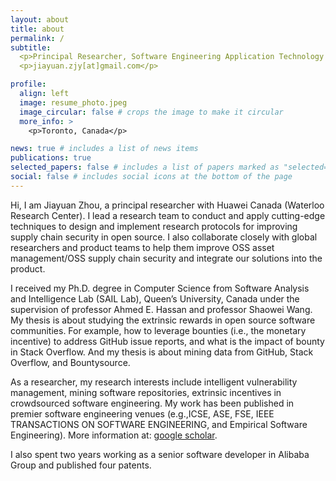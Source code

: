 ```yaml
---
layout: about
title: about
permalink: /
subtitle: 
  <p>Principal Researcher, Software Engineering Application Technology Lab, Huawei Canada</p>
  <p>jiayuan.zjy[at]gmail.com</p>

profile:
  align: left
  image: resume_photo.jpeg
  image_circular: false # crops the image to make it circular
  more_info: >
    <p>Toronto, Canada</p>

news: true # includes a list of news items
publications: true
selected_papers: false # includes a list of papers marked as "selected={true}"
social: false # includes social icons at the bottom of the page
---
```


Hi, I am Jiayuan Zhou, a principal researcher with Huawei Canada (Waterloo Research Center). I lead a research team to conduct and apply cutting-edge techniques to design and implement research protocols for improving supply chain security in open source. I also collaborate closely with global researchers and product teams to help them improve OSS asset management/OSS supply chain security and integrate our solutions into the product.


I received my Ph.D. degree in Computer Science from Software Analysis and Intelligence Lab (SAIL Lab), Queen’s University, Canada under the supervision of professor Ahmed E. Hassan and professor Shaowei Wang. My thesis is about studying the extrinsic rewards in open source software communities. For example, how to leverage bounties (i.e., the monetary incentive) to address GitHub issue reports, and what is the impact of bounty in Stack Overflow. And my thesis is about mining data from GitHub, Stack Overflow, and Bountysource.

As a researcher, my research interests include intelligent vulnerability management, mining software repositories, extrinsic incentives in crowdsourced software engineering. 
My work has been published in premier software engineering venues (e.g.,ICSE, ASE, FSE, IEEE TRANSACTIONS ON SOFTWARE ENGINEERING, and Empirical Software Engineering). More information at:
[google scholar](https://scholar.google.com/citations?hl=zh-CN&user=ySQkd5nCb0cC).

I also spent two years working as a senior software developer in Alibaba Group and published four patents.


